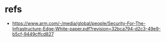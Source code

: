 # refs

* https://www.arm.com/-/media/global/people/Security-For-The-Infrastructure-Edge-White-paper.pdf?revision=32bca794-d2c3-49e9-b5cf-9449cffcd827

